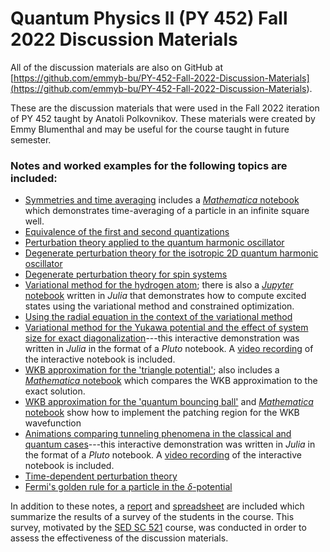 # Quantum Physics II (PY 452) Fall 2022 Discussion Materials

All of the discussion materials are also on GitHub at [https://github.com/emmyb-bu/PY-452-Fall-2022-Discussion-Materials](<https://github.com/emmyb-bu/PY-452-Fall-2022-Discussion-Materials>).

These are the discussion materials that were used in the Fall 2022 iteration of PY 452 taught by Anatoli Polkovnikov.
These materials were created by Emmy Blumenthal and may be useful for the course taught in future semester.

### Notes and worked examples for the following topics are included:
- [Symmetries and time averaging](<Symmetries and time-averaging>) includes a [*Mathematica* notebook](<Symmetries and time-averaging/TimeAveraging.nb>) which demonstrates time-averaging of a particle in an infinite square well.
- [Equivalence of the first and second quantizations](<Equivalence of 1st and 2nd Quantizations/PY452-09-28.pdf>)
- [Perturbation theory applied to the quantum harmonic oscillator](<Perturbing the QHO/Perturbing the QHO.pdf>)
- [Degenerate perturbation theory for the isotropic 2D quantum harmonic oscillator](<Perturbing the Isotropic 2D QHO/Perturbing-2DQHO.pdf>)
- [Degenerate perturbation theory for spin systems](<Degenerate Perturbation Thoery and the Radial Equation/Degenerate-and-Radial.pdf>)
- [Variational method for the hydrogen atom](<Hydrogen Variational Method/Hydrogen Variatioal Method.pdf>); there is also a [*Jupyter* notebook](<Hydrogen Variational Method/variational_excited_states.ipynb>) written in *Julia* that demonstrates how to compute excited states using the variational method and constrained optimization.
- [Using the radial equation in the context of the variational method](<Degenerate Perturbation Thoery and the Radial Equation/Degenerate-and-Radial.pdf>)
- [Variational method for the Yukawa potential and the effect of system size for exact diagonalization](<Yukawa and rmax>)---this interactive demonstration was written in *Julia* in the format of a *Pluto* notebook. A [video recording](<Yukawa and rmax/Yukawa-interactivity-recording.mp4>) of the interactive notebook is included.
- [WKB approximation for the 'triangle potential'](<WKB Triangle Potential/WKB-Triangle.pdf>); also includes a [*Mathematica* notebook](<WKB Triangle Potential/WKBexact.nb>) which compares the WKB approximation to the exact solution.
- [WKB approximation for the 'quantum bouncing ball'](<WKB Bouncing Ball/WKB-Bouncing-Ball.pdf>) and [*Mathematica* notebook](<WKB Bouncing Ball/plotting.nb>) show how to implement the patching region for the WKB wavefunction
- [Animations comparing tunneling phenomena in the classical and quantum cases](<Classical vs Quantum Tunneling Animation>)---this interactive demonstration was written in *Julia* in the format of a *Pluto* notebook. A [video recording](<Classical vs Quantum Tunneling Animation/tunneling-interactivity.mp4>) of the interactive notebook is included.
- [Time-dependent perturbation theory](<Time-dependent perturbations/Time-dependent_perturbations.pdf>)
- [Fermi's golden rule for a particle in the $\delta$-potential](<FGR delta potential/FGR_delta_potential.pdf>)

In addition to these notes, a [report](<Survey and report/LA_project_essay.pdf>) and [spreadsheet](<Survey and report/PY452 Discussion Content Evaluation (Responses).xlsx>) are included which summarize the results of a survey of the students in the course.
This survey, motivated by the [SED SC 521](<https://www.bu.edu/academics/wheelock/courses/sed-sc-521/>) course, was conducted in order to assess the effectiveness of the discussion materials.